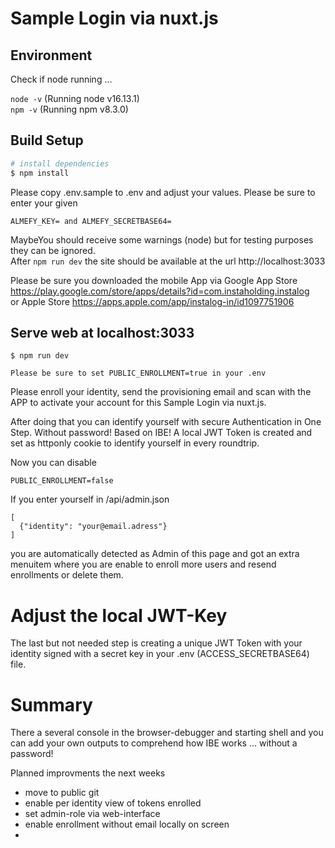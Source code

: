 # Sample Login via nuxt.js

## Environment
Check if node running ...  

`node -v` (Running node v16.13.1)  
`npm -v` (Running npm v8.3.0)

## Build Setup
```bash
# install dependencies
$ npm install
```
Please copy .env.sample to .env and adjust your values. Please be sure to enter your given 
``` 
ALMEFY_KEY= and ALMEFY_SECRETBASE64=
```

MaybeYou should receive some warnings (node) but for testing purposes they can be ignored.  
After `npm run dev` the site should be available at the url http://localhost:3033

Please be sure you downloaded the mobile App
via Google App Store https://play.google.com/store/apps/details?id=com.instaholding.instalog  
or Apple Store https://apps.apple.com/app/instalog-in/id1097751906


## Serve web at localhost:3033
``` 
$ npm run dev

Please be sure to set PUBLIC_ENROLLMENT=true in your .env 
``` 

Please enroll your identity, send the provisioning email and scan with the APP to activate your account for this Sample Login via nuxt.js.

After doing that you can identify yourself with secure Authentication in One Step. Without password! Based on IBE! A local JWT Token is created and set as httponly cookie to identify yourself in every roundtrip.

Now you can disable
```
PUBLIC_ENROLLMENT=false
```

If you enter yourself in /api/admin.json
```
[
  {"identity": "your@email.adress"}
]
```

you are automatically detected as Admin of this page and got an extra menuitem where you are enable to enroll more users and resend enrollments or delete them.

# Adjust the local JWT-Key

The last but not needed step is creating a unique JWT Token with your identity signed with a secret key in your .env (ACCESS_SECRETBASE64) file.

# Summary 

There a several console in the browser-debugger and starting shell and you can add your own outputs to comprehend how IBE works ... without a password!

Planned improvments the next weeks

- move to public git
- enable per identity view of tokens enrolled
- set admin-role via web-interface
- enable enrollment without email locally on screen
- 
